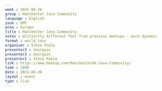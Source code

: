 ```yaml
---
week : 2021-04-26
group : Manchester Java Community
language : English
zone : GMT
area : Europe
title : Manchester Java Community
notes : distinctly different feel from previous meetups - more dynamic
format : world_tour
organiser : Steve Poole
presenter2 : Georgios
presenter3 : Georgios
presenter1 : Steve Poole
link : https://www.meetup.com/ManchesterUK-Java-Community/
time : 1800
date : 2021-04-26
layout : event
type : live
---
```

